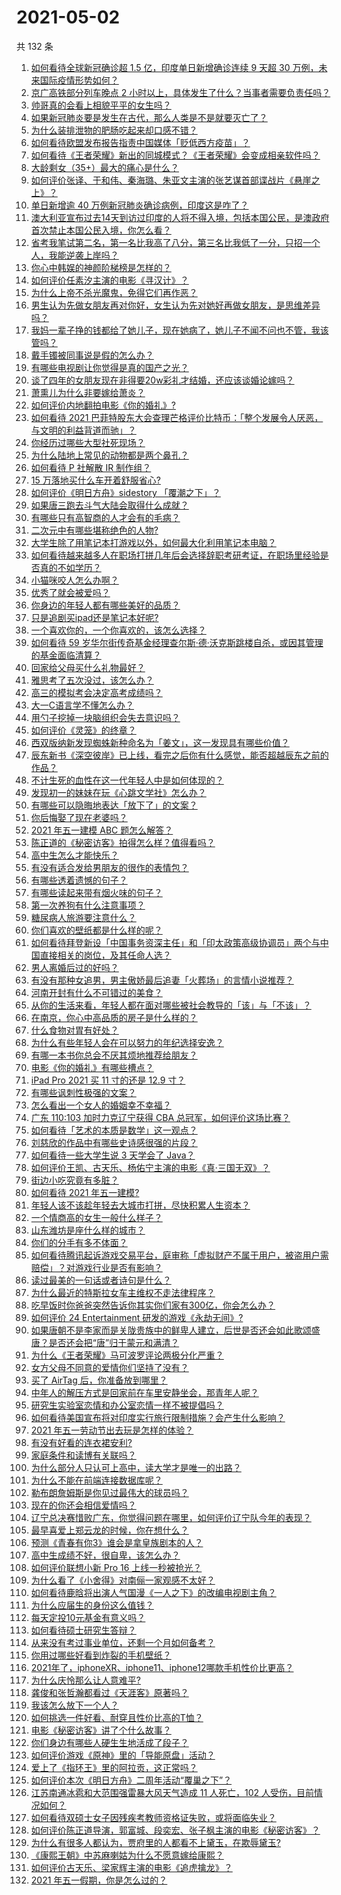 # 2021-05-02

共 132 条

<!-- BEGIN -->
<!-- 最后更新时间 Sun May 02 2021 15:08:27 GMT+0800 (China Standard Time) -->

1. [如何看待全球新冠确诊超 1.5 亿，印度单日新增确诊连续 9 天超 30
   万例，未来国际疫情形势如何？](https://www.zhihu.com/question/457368252)
2. [京广高铁部分列车晚点 2
   小时以上，具体发生了什么？当事者需要负责任吗？](https://www.zhihu.com/question/457415431)
3. [帅哥真的会看上相貌平平的女生吗？](https://www.zhihu.com/question/384512378)
4. [如果新冠肺炎要是发生在古代，那么人类是不是就要灭亡了？](https://www.zhihu.com/question/386034997)
5. [为什么装排泄物的肥肠吃起来却口感不错？](https://www.zhihu.com/question/344215207)
6. [如何看待欧盟发布报告指责中国媒体「贬低西方疫苗」？](https://www.zhihu.com/question/457156068)
7. [如何看待《王者荣耀》新出的同城模式？《王者荣耀》会变成相亲软件吗？](https://www.zhihu.com/question/457261841)
8. [大龄剩女（35+）最大的痛心是什么？](https://www.zhihu.com/question/440901341)
9. [如何评价张译、于和伟、秦海璐、朱亚文主演的张艺谋首部谍战片《悬崖之上》？](https://www.zhihu.com/question/353797140)
10. [单日新增逾 40 万例新冠肺炎确诊病例，印度这是咋了？](https://www.zhihu.com/question/457388433)
11. [澳大利亚宣布过去14天到访过印度的人将不得入境，包括本国公民，是澳政府首次禁止本国公民入境，你怎么看？](https://www.zhihu.com/question/457378118)
12. [省考我笔试第二名，第一名比我高了八分，第三名比我低了一分，只招一个人，我能逆袭上岸吗？](https://www.zhihu.com/question/325465519)
13. [你心中韩娱的神颜阶梯榜是怎样的？](https://www.zhihu.com/question/453629531)
14. [如何评价任素汐主演的电影《寻汉计》？](https://www.zhihu.com/question/452124896)
15. [为什么上帝不杀光魔鬼，免得它们再作恶？](https://www.zhihu.com/question/64073160)
16. [男生认为先做女朋友再对你好，女生认为先对她好再做女朋友，是思维差异吗？](https://www.zhihu.com/question/456831567)
17. [我妈一辈子挣的钱都给了她儿子，现在她病了，她儿子不闻不问也不管，我该管吗？](https://www.zhihu.com/question/457182672)
18. [戴手镯被同事说是假的怎么办？](https://www.zhihu.com/question/451834381)
19. [有哪些电视剧让你觉得是真的国产之光？](https://www.zhihu.com/question/441124825)
20. [谈了四年的女朋友现在非得要20w彩礼才结婚，还应该谈婚论嫁吗？](https://www.zhihu.com/question/445096763)
21. [萧熏儿为什么非要嫁给萧炎？](https://www.zhihu.com/question/448033860)
22. [如何评价内地翻拍电影《你的婚礼》?](https://www.zhihu.com/question/374474502)
23. [如何看待 2021
    巴菲特股东大会查理芒格评价比特币：「整个发展令人厌恶，与文明的利益背道而驰」？](https://www.zhihu.com/question/457486880)
24. [你经历过哪些大型社死现场？](https://www.zhihu.com/question/439032546)
25. [为什么陆地上常见的动物都是两个鼻孔？](https://www.zhihu.com/question/456066433)
26. [如何看待 P 社解散 IR 制作组？](https://www.zhihu.com/question/457353372)
27. [15 万落地买什么车开着舒服省心?](https://www.zhihu.com/question/441839447)
28. [如何评价《明日方舟》sidestory 「覆潮之下」？](https://www.zhihu.com/question/457437544)
29. [如果唐三跑去斗气大陆会取得什么成就？](https://www.zhihu.com/question/457005456)
30. [有哪些只有高智商的人才会有的毛病？](https://www.zhihu.com/question/301999320)
31. [二次元中有哪些堪称绝色的人物?](https://www.zhihu.com/question/387651409)
32. [大学生除了用笔记本打游戏以外，如何最大化利用笔记本电脑？](https://www.zhihu.com/question/308214926)
33. [如何看待越来越多人在职场打拼几年后会选择辞职考研考证，在职场里经验是否真的不如学历？](https://www.zhihu.com/question/457426657)
34. [小猫咪咬人怎么办啊？](https://www.zhihu.com/question/454268318)
35. [优秀了就会被爱吗？](https://www.zhihu.com/question/359757145)
36. [你身边的年轻人都有哪些美好的品质？](https://www.zhihu.com/question/457128948)
37. [只是追剧买ipad还是笔记本好呢?](https://www.zhihu.com/question/395124931)
38. [一个喜欢你的，一个你喜欢的，该怎么选择？](https://www.zhihu.com/question/457171344)
39. [如何看待 59
    岁华尔街传奇基金经理查尔斯·德·沃克斯跳楼自杀，或因其管理的基金面临清算？](https://www.zhihu.com/question/457186328)
40. [回家给父母买什么礼物最好？](https://www.zhihu.com/question/19553791)
41. [雅思考了五次没过，该怎么办？](https://www.zhihu.com/question/53456876)
42. [高三的模拟考会决定高考成绩吗？](https://www.zhihu.com/question/454776438)
43. [大一C语言学不懂怎么办？](https://www.zhihu.com/question/453561643)
44. [用勺子挖掉一块脑组织会失去意识吗？](https://www.zhihu.com/question/392867244)
45. [如何评价《灵笼》的终章？](https://www.zhihu.com/question/457072944)
46. [西双版纳新发现蜘蛛新种命名为「姜文」，这一发现具有哪些价值？](https://www.zhihu.com/question/457371552)
47. [辰东新书《深空彼岸》已上线，看完之后你有什么感觉，能否超越辰东之前的作品？](https://www.zhihu.com/question/457375922)
48. [不计生死的血性在这一代年轻人中是如何体现的？](https://www.zhihu.com/question/455928947)
49. [发现初一的妹妹在玩《心跳文学社》怎么办？](https://www.zhihu.com/question/457348681)
50. [有哪些可以隐晦地表达「放下了」的文案？](https://www.zhihu.com/question/454283104)
51. [你后悔娶了现在老婆吗？](https://www.zhihu.com/question/315457601)
52. [2021 年五一建模 ABC 题怎么解答？](https://www.zhihu.com/question/457372672)
53. [陈正道的《秘密访客》拍得怎么样？值得看吗？](https://www.zhihu.com/question/302455509)
54. [高中生怎么才能快乐？](https://www.zhihu.com/question/444888990)
55. [有没有适合发给男朋友的很作的表情包？](https://www.zhihu.com/question/403930549)
56. [有哪些透着遗憾的句子？](https://www.zhihu.com/question/397959203)
57. [有哪些读起来带有烟火味的句子？](https://www.zhihu.com/question/306579669)
58. [第一次养狗有什么注意事项？](https://www.zhihu.com/question/30965969)
59. [糖尿病人旅游要注意什么？](https://www.zhihu.com/question/456984958)
60. [你们喜欢的壁纸都是什么样的呢？](https://www.zhihu.com/question/450832983)
61. [如何看待拜登新设「中国事务资深主任」和「印太政策高级协调员」两个与中国直接相关的岗位，及其任命人选？](https://www.zhihu.com/question/439647733)
62. [男人离婚后过的好吗？](https://www.zhihu.com/question/347515903)
63. [有没有那种女追男，男主傲娇最后追妻「火葬场」的言情小说推荐？](https://www.zhihu.com/question/319718396)
64. [河南开封有什么不可错过的美食？](https://www.zhihu.com/question/38508976)
65. [从你的生活来看，年轻人都在面对哪些被社会教导的「该」与「不该」？](https://www.zhihu.com/question/457143615)
66. [在南京，你心中高品质的房子是什么样的？](https://www.zhihu.com/question/451564840)
67. [什么食物对胃有好处？](https://www.zhihu.com/question/452782482)
68. [为什么有些年轻人会在可以努力的年纪选择安逸？](https://www.zhihu.com/question/457144755)
69. [有哪一本书你总会不厌其烦地推荐给朋友？](https://www.zhihu.com/question/456541643)
70. [电影《你的婚礼》有哪些槽点？](https://www.zhihu.com/question/457315770)
71. [iPad Pro 2021 买 11 寸的还是 12.9 寸？](https://www.zhihu.com/question/455715172)
72. [有哪些讽刺性极强的文案？](https://www.zhihu.com/question/442190842)
73. [怎么看出一个女人的婚姻幸不幸福？](https://www.zhihu.com/question/276812701)
74. [广东 110:103 加时力克辽宁获得 CBA
    总冠军，如何评价这场比赛？](https://www.zhihu.com/question/457433248)
75. [如何看待「艺术的本质是数学」这一观点？](https://www.zhihu.com/question/453012362)
76. [刘慈欣的作品中有哪些史诗感很强的片段？](https://www.zhihu.com/question/320983320)
77. [如何看待一些大学生说 3 天学会了 Java？](https://www.zhihu.com/question/66535555)
78. [如何评价王凯、古天乐、杨佑宁主演的电影《真·三国无双》？](https://www.zhihu.com/question/456766202)
79. [街边小吃究竟有多脏？](https://www.zhihu.com/question/275756508)
80. [如何看待 2021 年五一建模?](https://www.zhihu.com/question/457077323)
81. [年轻人该不该趁年轻去大城市打拼，尽快积累人生资本？](https://www.zhihu.com/question/457144259)
82. [一个情商高的女生一般什么样子？](https://www.zhihu.com/question/325303800)
83. [山东潍坊是座什么样的城市？](https://www.zhihu.com/question/27131303)
84. [你们的分手有多不体面？](https://www.zhihu.com/question/363689631)
85. [如何看待腾讯起诉游戏交易平台，庭审称「虚拟财产不属于用户，被盗用户需赔偿」？对游戏行业是否有影响？](https://www.zhihu.com/question/457298163)
86. [读过最美的一句话或者诗句是什么？](https://www.zhihu.com/question/455795683)
87. [为什么最近的特斯拉女车主维权不走法律程序？](https://www.zhihu.com/question/457223564)
88. [吃早饭时你爸爸突然告诉你其实你们家有300亿，你会怎么办？](https://www.zhihu.com/question/447823721)
89. [如何评价 24 Entertainment
    研发的游戏《永劫无间》?](https://www.zhihu.com/question/361077302)
90. [如果唐朝不是李家而是关陇贵族中的鲜卑人建立，后世是否还会如此歌颂盛唐？是否还会把“唐”归于蒙元和满清？](https://www.zhihu.com/question/40242155)
91. [为什么《王者荣耀》马可波罗评论两极分化严重？](https://www.zhihu.com/question/450563897)
92. [女方父母不同意的爱情你们坚持了没有？](https://www.zhihu.com/question/450741243)
93. [买了 AirTag 后，你准备放到哪里？](https://www.zhihu.com/question/455714523)
94. [中年人的解压方式是回家前在车里安静坐会，那青年人呢？](https://www.zhihu.com/question/390992174)
95. [研究生实验室恋情和办公室恋情一样不被提倡吗？](https://www.zhihu.com/question/422926125)
96. [如何看待美国宣布将对印度实行旅行限制措施？会产生什么影响？](https://www.zhihu.com/question/457369354)
97. [2021 年五一劳动节出去玩是怎样的体验？](https://www.zhihu.com/question/454814759)
98. [有没有好看的连衣裙安利?](https://www.zhihu.com/question/371633748)
99. [家庭条件和读博有关联吗？](https://www.zhihu.com/question/447076124)
100. [为什么部分人只认可上高中，读大学才是唯一的出路？](https://www.zhihu.com/question/454929611)
101. [为什么不能在前端连接数据库呢？](https://www.zhihu.com/question/457087098)
102. [勒布朗詹姆斯是你见过最伟大的球员吗？](https://www.zhihu.com/question/437242038)
103. [现在的你还会相信爱情吗？](https://www.zhihu.com/question/455292387)
104. [辽宁总决赛惜败广东，你觉得问题在哪里，如何评价辽宁队今年的表现？](https://www.zhihu.com/question/457455834)
105. [最早喜爱上郑云龙的时候，你在想什么？](https://www.zhihu.com/question/454965660)
106. [预测《青春有你3》谁会是拿皇族剧本的人？](https://www.zhihu.com/question/442475543)
107. [高中生成绩不好，很自卑，该怎么办？](https://www.zhihu.com/question/454015933)
108. [如何评价联想小新 Pro 16 上线一秒被抢光？](https://www.zhihu.com/question/457352947)
109. [为什么看了《小舍得》对南俪一家观感不太好？](https://www.zhihu.com/question/456348765)
110. [如何看待鹿晗将出演人气国漫《一人之下》的改编电视剧主角？](https://www.zhihu.com/question/457280792)
111. [为什么应届生的身份这么值钱？](https://www.zhihu.com/question/296366864)
112. [每天定投10元基金有意义吗？](https://www.zhihu.com/question/400408500)
113. [如何看待硕士研究生答辩？](https://www.zhihu.com/question/317931767)
114. [从来没有考过事业单位，还剩一个月如何备考？](https://www.zhihu.com/question/351990894)
115. [你用过哪些好看到炸裂的手机壁纸？](https://www.zhihu.com/question/360400273)
116. [2021年了，iphoneXR、iphone11、iphone12哪款手机性价比更高？](https://www.zhihu.com/question/437168015)
117. [为什么庆怜那么让人意难平?](https://www.zhihu.com/question/456799483)
118. [龚俊和张哲瀚都看过《天涯客》原著吗？](https://www.zhihu.com/question/455307622)
119. [我该怎么放下一个人？](https://www.zhihu.com/question/447954221)
120. [如何挑选一件好看、耐穿且性价比高的T恤？](https://www.zhihu.com/question/404173699)
121. [电影《秘密访客》讲了个什么故事？](https://www.zhihu.com/question/457313735)
122. [你们身边有哪些人硬生生地活成了段子？](https://www.zhihu.com/question/52114382)
123. [如何评价游戏《原神》里的「导能原盘」活动？](https://www.zhihu.com/question/457259249)
124. [爱上了《指环王》里的阿拉贡，这正常吗？](https://www.zhihu.com/question/457230172)
125. [如何评价本次《明日方舟》二周年活动“覆巢之下”？](https://www.zhihu.com/question/457394249)
126. [江苏南通冰雹和大范围强雷暴大风天气造成 11 人死亡，102
     人受伤，目前情况如何？](https://www.zhihu.com/question/457376709)
127. [如何看待双硕士女子因残疾考教师资格证失败，或将面临失业？](https://www.zhihu.com/question/457095862)
128. [如何评价陈正道导演，郭富城、段奕宏、张子枫主演的电影《秘密访客》？](https://www.zhihu.com/question/404670407)
129. [为什么有很多人都认为，贾府里的人都看不上黛玉，在欺辱黛玉?](https://www.zhihu.com/question/457089903)
130. [《康熙王朝》中苏麻喇姑为什么不愿意嫁给康熙？](https://www.zhihu.com/question/300234602)
131. [如何评价古天乐、梁家辉主演的电影《追虎擒龙》？](https://www.zhihu.com/question/452349319)
132. [2021 年五一假期，你是怎么过的？](https://www.zhihu.com/question/457373821)

<!-- END -->
